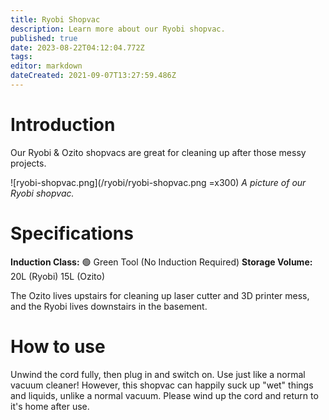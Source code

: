 ```yaml
---
title: Ryobi Shopvac
description: Learn more about our Ryobi shopvac.
published: true
date: 2023-08-22T04:12:04.772Z
tags: 
editor: markdown
dateCreated: 2021-09-07T13:27:59.486Z
---
```


# Introduction
Our Ryobi & Ozito shopvacs are great for cleaning up after those messy projects.

![ryobi-shopvac.png](/ryobi/ryobi-shopvac.png =x300)
*A picture of our Ryobi shopvac.*

# Specifications
**Induction Class:** 🟢 Green Tool (No Induction Required)
**Storage Volume:** 20L (Ryobi) 15L (Ozito)

The Ozito lives upstairs for cleaning up laser cutter and 3D printer mess, and the Ryobi lives downstairs in the basement.

# How to use
Unwind the cord fully, then plug in and switch on. Use just like a normal vacuum cleaner! However, this shopvac can happily suck up "wet" things and liquids, unlike a normal vacuum. Please wind up the cord and return to it's home after use.


